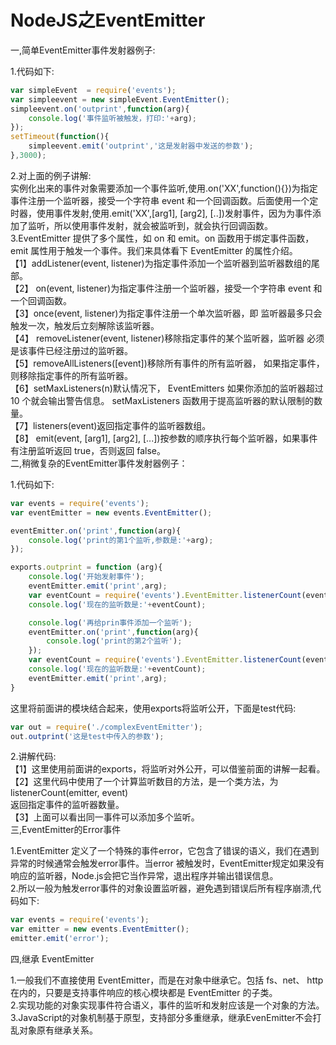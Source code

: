 NodeJS之EventEmitter
=========
一,简单EventEmitter事件发射器例子:

1.代码如下:
```javascript
var simpleEvent  = require('events');
var simpleevent = new simpleEvent.EventEmitter();
simpleevent.on('outprint',function(arg){
	console.log('事件监听被触发，打印:'+arg);
});
setTimeout(function(){
	simpleevent.emit('outprint','这是发射器中发送的参数');
},3000);
```
2.对上面的例子讲解:<br>
实例化出来的事件对象需要添加一个事件监听,使用.on('XX',function(){})为指定事件注册一个监听器，接受一个字符串 event 和一个回调函数。后面使用一个定时器，使用事件发射,使用.emit('XX',[arg1], [arg2], [..])发射事件，因为为事件添加了监听，所以使用事件发射，就会被监听到，就会执行回调函数。<br>
3.EventEmitter 提供了多个属性，如 on 和 emit。on 函数用于绑定事件函数，emit 属性用于触发一个事件。我们来具体看下 EventEmitter 的属性介绍。<br>
【1】addListener(event, listener)为指定事件添加一个监听器到监听器数组的尾部。<br>
【2】	on(event, listener)为指定事件注册一个监听器，接受一个字符串 event 和一个回调函数。 <br>
【3】once(event, listener)为指定事件注册一个单次监听器，即 监听器最多只会触发一次，触发后立刻解除该监听器。 <br>
【4】	removeListener(event, listener)移除指定事件的某个监听器，监听器 必须是该事件已经注册过的监听器。 <br>
【5】removeAllListeners([event])移除所有事件的所有监听器， 如果指定事件，则移除指定事件的所有监听器。<br>
【6】setMaxListeners(n)默认情况下， EventEmitters 如果你添加的监听器超过 10 个就会输出警告信息。 setMaxListeners 函数用于提高监听器的默认限制的数量。<br>
【7】listeners(event)返回指定事件的监听器数组。<br>
【8】	emit(event, [arg1], [arg2], [...])按参数的顺序执行每个监听器，如果事件有注册监听返回 true，否则返回 false。<br>
二,稍微复杂的EventEmitter事件发射器例子：<br>

1.代码如下:
```javascript
var events = require('events');
var eventEmitter = new events.EventEmitter();

eventEmitter.on('print',function(arg){
	console.log('print的第1个监听,参数是:'+arg);
});

exports.outprint = function (arg){
	console.log('开始发射事件');
	eventEmitter.emit('print',arg);
	var eventCount = require('events').EventEmitter.listenerCount(eventEmitter,'print');
	console.log('现在的监听数是:'+eventCount);

	console.log('再给prin事件添加一个监听');
	eventEmitter.on('print',function(arg){
		console.log('print的第2个监听');
	});
	var eventCount = require('events').EventEmitter.listenerCount(eventEmitter,'print');
	console.log('现在的监听数是:'+eventCount);
	eventEmitter.emit('print',arg);
}
```
这里将前面讲的模块结合起来，使用exports将监听公开，下面是test代码:
```javascript
var out = require('./complexEventEmitter');
out.outprint('这是test中传入的参数');
```
2.讲解代码:<br>
【1】这里使用前面讲的exports，将监听对外公开，可以借鉴前面的讲解一起看。<br>
【2】这里代码中使用了一个计算监听数目的方法，是一个类方法，为listenerCount(emitter, event)<br>
返回指定事件的监听器数量。<br>
【3】上面可以看出同一事件可以添加多个监听。<br>
三,EventEmitter的Error事件<br>

1.EventEmitter 定义了一个特殊的事件error，它包含了错误的语义，我们在遇到 异常的时候通常会触发error事件。当error 被触发时，EventEmitter规定如果没有响应的监听器，Node.js会把它当作异常，退出程序并输出错误信息。<br>
2.所以一般为触发error事件的对象设置监听器，避免遇到错误后所有程序崩溃,代码如下:<br>
```javascript
var events = require('events'); 
var emitter = new events.EventEmitter(); 
emitter.emit('error'); 
```
四,继承 EventEmitter

1.一般我们不直接使用 EventEmitter，而是在对象中继承它。包括 fs、net、 http 在内的，只要是支持事件响应的核心模块都是 EventEmitter 的子类。<br>
2.实现功能的对象实现事件符合语义，事件的监听和发射应该是一个对象的方法。<br>
3.JavaScript的对象机制基于原型，支持部分多重继承，继承EvenEmitter不会打乱对象原有继承关系。<br>


